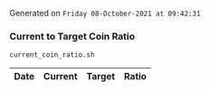 Generated on `Friday 08-October-2021 at 09:42:31`

### Current to Target Coin Ratio
`current_coin_ratio.sh`

Date|Current|Target|Ratio
---|---|---|---
